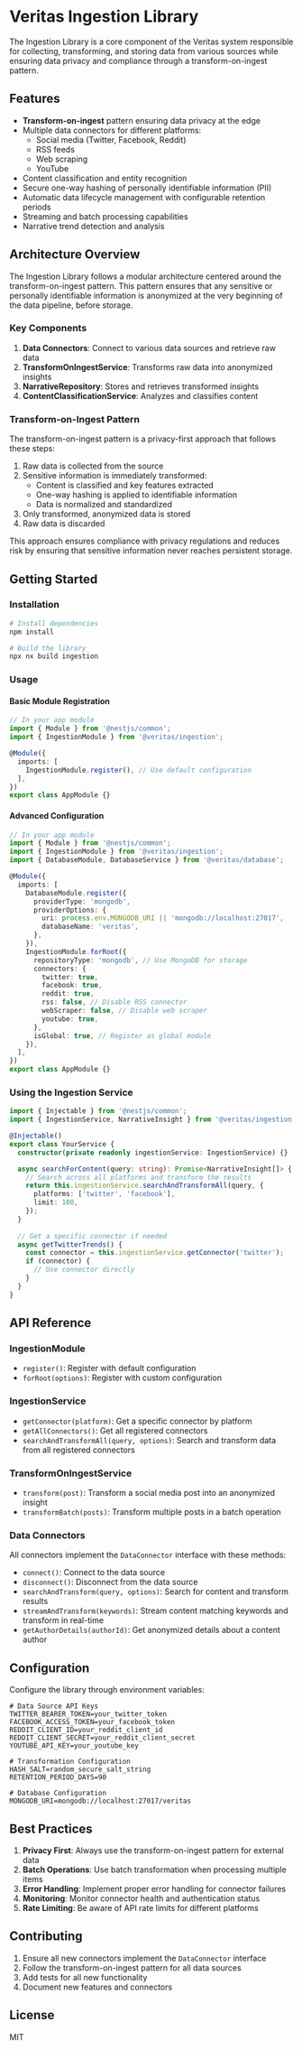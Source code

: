 # Veritas Ingestion Library

The Ingestion Library is a core component of the Veritas system responsible for collecting, transforming, and storing data from various sources while ensuring data privacy and compliance through a transform-on-ingest pattern.

## Features

- **Transform-on-ingest** pattern ensuring data privacy at the edge
- Multiple data connectors for different platforms:
  - Social media (Twitter, Facebook, Reddit)
  - RSS feeds
  - Web scraping
  - YouTube
- Content classification and entity recognition
- Secure one-way hashing of personally identifiable information (PII)
- Automatic data lifecycle management with configurable retention periods
- Streaming and batch processing capabilities
- Narrative trend detection and analysis

## Architecture Overview

The Ingestion Library follows a modular architecture centered around the transform-on-ingest pattern. This pattern ensures that any sensitive or personally identifiable information is anonymized at the very beginning of the data pipeline, before storage.

### Key Components

1. **Data Connectors**: Connect to various data sources and retrieve raw data
2. **TransformOnIngestService**: Transforms raw data into anonymized insights
3. **NarrativeRepository**: Stores and retrieves transformed insights
4. **ContentClassificationService**: Analyzes and classifies content

### Transform-on-Ingest Pattern

The transform-on-ingest pattern is a privacy-first approach that follows these steps:

1. Raw data is collected from the source
2. Sensitive information is immediately transformed:
   - Content is classified and key features extracted
   - One-way hashing is applied to identifiable information
   - Data is normalized and standardized
3. Only transformed, anonymized data is stored
4. Raw data is discarded

This approach ensures compliance with privacy regulations and reduces risk by ensuring that sensitive information never reaches persistent storage.

## Getting Started

### Installation

```bash
# Install dependencies
npm install

# Build the library
npx nx build ingestion
```

### Usage

#### Basic Module Registration

```typescript
// In your app module
import { Module } from '@nestjs/common';
import { IngestionModule } from '@veritas/ingestion';

@Module({
  imports: [
    IngestionModule.register(), // Use default configuration
  ],
})
export class AppModule {}
```

#### Advanced Configuration

```typescript
// In your app module
import { Module } from '@nestjs/common';
import { IngestionModule } from '@veritas/ingestion';
import { DatabaseModule, DatabaseService } from '@veritas/database';

@Module({
  imports: [
    DatabaseModule.register({
      providerType: 'mongodb',
      providerOptions: {
        uri: process.env.MONGODB_URI || 'mongodb://localhost:27017',
        databaseName: 'veritas',
      },
    }),
    IngestionModule.forRoot({
      repositoryType: 'mongodb', // Use MongoDB for storage
      connectors: {
        twitter: true,
        facebook: true,
        reddit: true,
        rss: false, // Disable RSS connector
        webScraper: false, // Disable web scraper
        youtube: true,
      },
      isGlobal: true, // Register as global module
    }),
  ],
})
export class AppModule {}
```

### Using the Ingestion Service

```typescript
import { Injectable } from '@nestjs/common';
import { IngestionService, NarrativeInsight } from '@veritas/ingestion';

@Injectable()
export class YourService {
  constructor(private readonly ingestionService: IngestionService) {}

  async searchForContent(query: string): Promise<NarrativeInsight[]> {
    // Search across all platforms and transform the results
    return this.ingestionService.searchAndTransformAll(query, {
      platforms: ['twitter', 'facebook'],
      limit: 100,
    });
  }
  
  // Get a specific connector if needed
  async getTwitterTrends() {
    const connector = this.ingestionService.getConnector('twitter');
    if (connector) {
      // Use connector directly
    }
  }
}
```

## API Reference

### IngestionModule

- `register()`: Register with default configuration
- `forRoot(options)`: Register with custom configuration

### IngestionService

- `getConnector(platform)`: Get a specific connector by platform
- `getAllConnectors()`: Get all registered connectors
- `searchAndTransformAll(query, options)`: Search and transform data from all registered connectors

### TransformOnIngestService

- `transform(post)`: Transform a social media post into an anonymized insight
- `transformBatch(posts)`: Transform multiple posts in a batch operation

### Data Connectors

All connectors implement the `DataConnector` interface with these methods:

- `connect()`: Connect to the data source
- `disconnect()`: Disconnect from the data source
- `searchAndTransform(query, options)`: Search for content and transform results
- `streamAndTransform(keywords)`: Stream content matching keywords and transform in real-time
- `getAuthorDetails(authorId)`: Get anonymized details about a content author

## Configuration

Configure the library through environment variables:

```
# Data Source API Keys
TWITTER_BEARER_TOKEN=your_twitter_token
FACEBOOK_ACCESS_TOKEN=your_facebook_token
REDDIT_CLIENT_ID=your_reddit_client_id
REDDIT_CLIENT_SECRET=your_reddit_client_secret
YOUTUBE_API_KEY=your_youtube_key

# Transformation Configuration
HASH_SALT=random_secure_salt_string
RETENTION_PERIOD_DAYS=90

# Database Configuration
MONGODB_URI=mongodb://localhost:27017/veritas
```

## Best Practices

1. **Privacy First**: Always use the transform-on-ingest pattern for external data
2. **Batch Operations**: Use batch transformation when processing multiple items
3. **Error Handling**: Implement proper error handling for connector failures
4. **Monitoring**: Monitor connector health and authentication status
5. **Rate Limiting**: Be aware of API rate limits for different platforms

## Contributing

1. Ensure all new connectors implement the `DataConnector` interface
2. Follow the transform-on-ingest pattern for all data sources
3. Add tests for all new functionality
4. Document new features and connectors

## License

MIT 